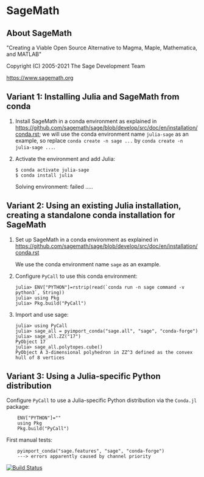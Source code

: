 # SageMath

## About SageMath

   "Creating a Viable Open Source Alternative to
    Magma, Maple, Mathematica, and MATLAB"

   Copyright (C) 2005-2021 The Sage Development Team

   https://www.sagemath.org

## Variant 1: Installing Julia and SageMath from conda

1. Install SageMath in a conda environment as explained in https://github.com/sagemath/sage/blob/develop/src/doc/en/installation/conda.rst;
   we will use the conda environment name `julia-sage` as an example,
   so replace `conda create -n sage ...` by `conda create -n julia-sage ...`.

2. Activate the environment and add Julia:
   ```
   $ conda activate julia-sage
   $ conda install julia
   ```
   Solving environment: failed .....



## Variant 2: Using an existing Julia installation, creating a standalone conda installation for SageMath

1. Set up SageMath in a conda environment as explained in https://github.com/sagemath/sage/blob/develop/src/doc/en/installation/conda.rst

   We use the conda environment name `sage` as an example.

2. Configure ``PyCall`` to use this conda environment:
   ```
   julia> ENV["PYTHON"]=rstrip(read(`conda run -n sage command -v python3`, String))
   julia> using Pkg
   julia> Pkg.build("PyCall")
   ```

3. Import and use sage:
   ```
   julia> using PyCall
   julia> sage_all = pyimport_conda("sage.all", "sage", "conda-forge")
   julia> sage_all.ZZ("17")
   PyObject 17
   julia> sage_all.polytopes.cube()
   PyObject A 3-dimensional polyhedron in ZZ^3 defined as the convex hull of 8 vertices
   ```



## Variant 3: Using a Julia-specific Python distribution

Configure `PyCall` to use a Julia-specific Python
distribution via the `Conda.jl` package:
```
    ENV["PYTHON"]=""
    using Pkg
    Pkg.build("PyCall")
```

First manual tests:
```
    pyimport_conda("sage.features", "sage", "conda-forge")
    ---> errors apparently caused by channel priority
```

[![Build Status](https://github.com/mkoeppe/SageMath.jl/workflows/CI/badge.svg)](https://github.com/mkoeppe/SageMath.jl/actions)
